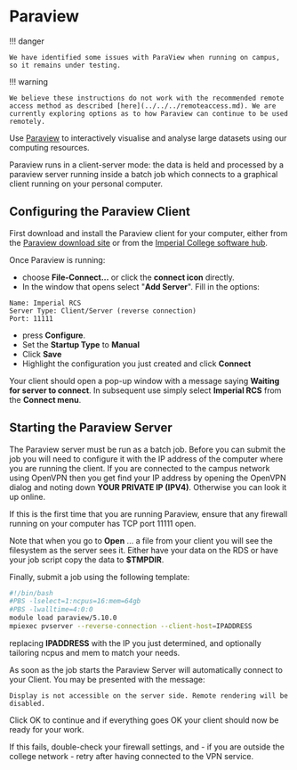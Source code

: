 # Paraview

!!! danger 

    We have identified some issues with ParaView when running on campus, so it remains under testing.

!!! warning

    We believe these instructions do not work with the recommended remote access method as described [here](../../../remoteaccess.md). We are currently exploring options as to how Paraview can continue to be used remotely. 

Use [Paraview](https://www.paraview.org/) to interactively visualise and analyse large datasets using our computing resources.

Paraview runs in a client-server mode: the data is held and processed by a paraview server running inside a batch job which connects to a graphical client running on your personal computer. 

## Configuring the Paraview Client

First download and install the Paraview client for your computer, either from the [Paraview download site](https://www.paraview.org/download/) or from the [Imperial College software hub](https://www.imperial.ac.uk/admin-services/ict/self-service/computers-printing/devices-and-software/get-software/software-hub/).

Once Paraview is running:

* choose **File-Connect...** or click the **connect icon** directly.
* In the window that opens select "**Add Server**". Fill in the options:

```
Name: Imperial RCS
Server Type: Client/Server (reverse connection)
Port: 11111
```

* press **Configure**.
* Set the **Startup Type** to **Manual**
* Click **Save**
* Highlight the configuration you just created and click **Connect**

Your client should open a pop-up window with a message saying **Waiting for server to connect**. In subsequent use simply select **Imperial RCS** from the **Connect menu**.

## Starting the Paraview Server

The Paraview server must be run as a batch job. Before you can submit the job you will need to configure it with the IP address of the computer where you are running the client. If you are connected to the campus network using OpenVPN then you get find your IP address by opening the OpenVPN dialog and noting down **YOUR PRIVATE IP (IPV4)**. Otherwise you can look it up online.

If this is the first time that you are running Paraview, ensure that any firewall running on your computer has TCP port 11111 open.

Note that when you go to **Open** ... a file from your client you will see the filesystem as the server sees it. Either have your data on the RDS or have your job script copy the data to **$TMPDIR**.

Finally, submit a job using the following template:

```bash
#!/bin/bash
#PBS -lselect=1:ncpus=16:mem=64gb
#PBS -lwalltime=4:0:0
module load paraview/5.10.0
mpiexec pvserver --reverse-connection --client-host=IPADDRESS
```

replacing **IPADDRESS** with the IP you just determined, and optionally tailoring ncpus and mem to match your needs.

As soon as the job starts the Paraview Server will automatically connect to your Client. You may be presented with the message:

```
Display is not accessible on the server side. Remote rendering will be disabled.
```

Click OK to continue and if everything goes OK your client should now be ready for your work.

If this fails, double-check your firewall settings, and - if you are outside the college network - retry after having connected to the VPN service.
